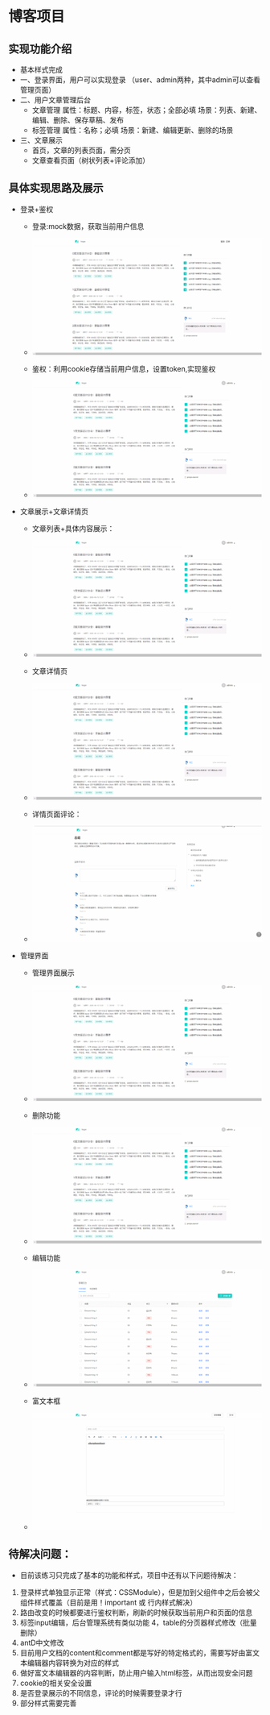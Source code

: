 # 博客项目
## 实现功能介绍
* 基本样式完成
* 一、登录界面，用户可以实现登录 （user、admin两种，其中admin可以查看管理页面）
* 二、用户文章管理后台
  * 文章管理
    属性：标题、内容，标签，状态；全部必填
    场景：列表、新建、编辑、删除、保存草稿、发布
  * 标签管理
    属性：名称；必填
    场景：新建、编辑更新、删除的场景
* 三、文章展示
  * 首页，文章的列表页面，需分页
  * 文章查看页面（树状列表+评论添加）
## 具体实现思路及展示
* 登录+鉴权
  * 登录:mock数据，获取当前用户信息
  * ![login](https://github.com/Verahuan/Training-Assignment-Blog/blob/master/docs/%E7%99%BB%E5%BD%95.gif)

  * 鉴权：利用cookie存储当前用户信息，设置token,实现鉴权
  * ![鉴权](https://github.com/Verahuan/Training-Assignment-Blog/blob/master/docs/%E9%89%B4%E6%9D%83.gif)

* 文章展示+文章详情页

  * 文章列表+具体内容展示：
  * ![login](https://github.com/Verahuan/Training-Assignment-Blog/blob/master/docs/%E7%82%B9%E5%87%BB%E6%96%87%E7%AB%A0%E5%87%BA%E7%8E%B0%E8%AF%A6%E6%83%85%E9%A1%B5.gif)
  
  * 文章详情页
  * ![login](https://github.com/Verahuan/Training-Assignment-Blog/blob/master/docs/%E7%82%B9%E5%87%BB%E6%96%87%E7%AB%A0%E5%87%BA%E7%8E%B0%E8%AF%A6%E6%83%85%E9%A1%B5.gif)
  
  * 详情页面评论：
  * ![login](https://github.com/Verahuan/Training-Assignment-Blog/blob/master/docs/%E8%AF%A6%E6%83%85%E9%A1%B5%E8%AF%84%E8%AE%BA.gif)

* 管理界面
  * 管理界面展示
  * ![login](https://github.com/Verahuan/Training-Assignment-Blog/blob/master/docs/%E5%90%8E%E5%8F%B0%E7%AE%A1%E7%90%86%E7%95%8C%E9%9D%A2.gif)
  
  * 删除功能
  * ![login](https://github.com/Verahuan/Training-Assignment-Blog/blob/master/docs/%E7%AE%A1%E7%90%86%E7%95%8C%E9%9D%A2%E5%88%A0%E9%99%A4%E5%8A%9F%E8%83%BD.gif)
  
  * 编辑功能
  * ![login](https://github.com/Verahuan/Training-Assignment-Blog/blob/master/docs/%E7%AE%A1%E7%90%86%E7%95%8C%E9%9D%A2%E7%BC%96%E8%BE%91%E5%8A%9F%E8%83%BD.gif)
  
  * 富文本框
  * ![login](https://github.com/Verahuan/Training-Assignment-Blog/blob/master/docs/%E5%AF%8C%E6%96%87%E6%9C%AC%E6%A1%86%E5%AE%9E%E7%8E%B0.gif)

## 待解决问题：
* 目前该练习只完成了基本的功能和样式，项目中还有以下问题待解决：
1. 登录样式单独显示正常（样式：CSSModule），但是加到父组件中之后会被父组件样式覆盖（目前是用！important 或 行内样式解决）
2. 路由改变的时候都要进行鉴权判断，刷新的时候获取当前用户和页面的信息
3. 标签input编辑，后台管理系统有类似功能
4，table的分页器样式修改（批量删除）
5. antD中文修改
6. 目前用户文档的content和comment都是写好的特定格式的，需要写好由富文本编辑器内容转换为对应的样式
7. 做好富文本编辑器的内容判断，防止用户输入html标签，从而出现安全问题
8. cookie的相关安全设置
9. 是否登录展示的不同信息，评论的时候需要登录才行
10. 部分样式需要完善
